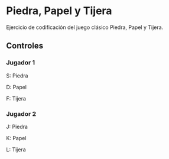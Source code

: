 # Piedra, Papel y Tijera

Ejercicio de codificación del juego clásico Piedra, Papel y Tijera.

## Controles
### Jugador 1
S: Piedra

D: Papel

F: Tijera


### Jugador 2
J: Piedra

K: Papel

L: Tijera

